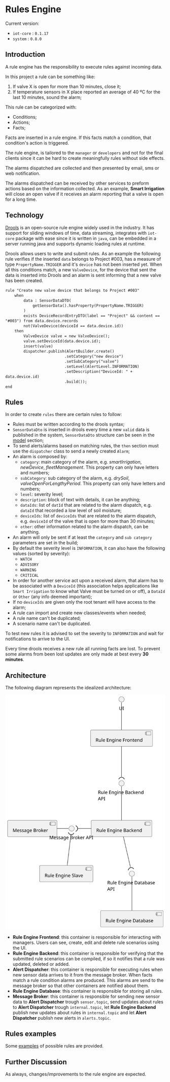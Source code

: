 # Rules Engine

Current version:

- `iot-core` : `0.1.17`
- `system` : `0.8.0`

## Introduction

A rule engine has the responsibility to execute rules against incoming data.

In this project a rule can be something like:

1. If valve X is open for more than 10 minutes, close it;
2. If temperature sensors in X place reported an average of 40 ºC for the last 10 minutes, sound the alarm;

This rule can be categorized with:

- Conditions;
- Actions;
- Facts;

Facts are inserted in a rule engine.
If this facts match a condition, that condition's action is triggered.

The rule engine, is tailored to the `manager` or `developers` and not for the final clients since it can be hard to create meaningfully rules without side effects.

The alarms dispatched are collected and then presented by email, sms or web notification.

The alarms dispatched can be received by other services to preform actions based on the information collected. As an example, **Smart Irrigation** will close an open valve if it receives an alarm reporting that a valve is open for a long time.

## Technology

[Drools](https://www.drools.org/) is an open-source rule engine widely used in the industry. It has support for sliding windows of time, data streaming, integrates with `iot-core` package with ease since it is written in `java`, can be embedded in a server running java and supports dynamic loading rules at runtime.

Drools allows users to write and submit rules. As an example the following rule verifies if the inserted `data` belongs to Project #003, has a measure of type `PropertyName.TRIGGER` and it's `device` has not been inserted yet. When all this conditions match, a new `ValveDevice`, for the device that sent the data is inserted into Drools and an alarm is sent informing that a new valve has been created.

``` drl
rule "Create new valve device that belongs to Project #003"
    when
        data : SensorDataDTO(
            getSensorData().hasProperty(PropertyName.TRIGGER)
        )
        exists DeviceRecordEntryDTO(label == "Project" && content == "#003") from data.device.records
        not(ValveDevice(deviceId == data.device.id))
    then
        ValveDevice valve = new ValveDevice();
        valve.setDeviceId(data.device.id);
        insert(valve)
        dispatcher.publish(AlertBuilder.create()
                          .setCategory("new device")
                          .setSubCategory("valve")
                          .setLevel(AlertLevel.INFORMATION)
                          .setDescription("DeviceId: " + data.device.id)
                          .build());
end
```

## Rules

In order to create `rules` there are certain rules to follow:

- Rules must be written according to the drools syntax;
- `SensorDataDto` is inserted in drools every time a new `valid` data is published in the system, `SensorDataDto` structure can be seen in the [model](../model/README.md) section;
- To send alerts/alarms based on matching rules, the `then` section must use the `dispatcher` class to send a newly created `Alarm`;
- An alarm is composed by:
  - `category`: main category of the alarm, e.g. _smartIrrigation_, _newDevice_, _fleetManagement_. This property can only have letters and numbers;
  - `subCategory`: sub category of the alarm, e.g. _drySoil_, _valveOpenForLengthyPeriod_. This property can only have letters and numbers;
  - `level`: severity level;
  - `description`: block of text with details, it can be anything;
  - `dataIds`: list of `datId` that are related to the alarm dispatch, e.g. `dataId` that recorded a low level of soil moisture;
  - `deviceIds`: list of `deviceIds` that are related to the alarm dispatch, e.g. `deviceId` of the valve that is open for more than 30 minutes;
  - `other`: other information related to the alarm dispatch, can be anything.
- An alarm will only be sent if at least the `category` and `sub category` parameters are set in the build;
- By default the severity level is `INFORMATION`, it can also have the following values (sorted by severity):
  - `WATCH`
  - `ADVISORY`
  - `WARNING`
  - `CRITICAL`
- In order for another service act upon a received alarm, that alarm has to be associated with a `DeviceId` (this association helps applications like `Smart Irrigation` to know what Valve must be turned on or off), a `DataId` or `Other` (any info deemed important);
- If no `deviceIds` are given only the root tenant will have access to the alarm;
- A rule can import and create new classes/events when needed;
- A rule name can't be duplicated;
- A scenario name can't be duplicated.

To test new rules it is advised to set the severity to `INFORMATION` and wait for notifications to arrive to the UI.

Every time drools receives a new rule all running facts are lost. To prevent some alarms from been lost updates are only made at best every **30 minutes**.

## Architecture

The following diagram represents the idealized architecture:

![logical-level2](diagrams/logical-view-level2.svg)

- **Rule Engine Frontend**: this container is responsible for interacting with managers. Users can see, create, edit and delete rule scenarios using the UI.
- **Rule Engine Backend**: this container is responsible for verifying that the submitted rule scenarios can be compiled, if so it notifies that a rule was updated, deleted or added.
- **Alert Dispatcher**: this container is responsible for executing rules when new sensor data arrives to it from the message broker. When facts match a rule condition alarms are produced. This alarms are send to the message broker so that other containers are notified about them.
- **Rule Engine Database**: this container is responsible for storing all rules.
- **Message Broker**: this container is responsible for sending new sensor data to **Alert Dispatcher** trough `sensor.topic`, send updates about rules to **Alert Dispatcher** trough `internal.topic`, let **Rule Engine Backend** publish new updates about rules in `internal.topic` and let **Alert Dispatcher** publish new alerts in `alerts.topic`.

## Rules examples

Some [examples](assets) of possible rules are provided.

## Further Discussion

As always, changes/improvements to the rule engine are expected.
